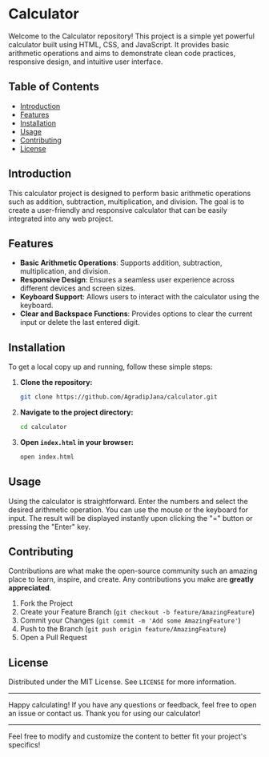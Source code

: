 # Calculator

Welcome to the Calculator repository! This project is a simple yet powerful calculator built using HTML, CSS, and JavaScript. It provides basic arithmetic operations and aims to demonstrate clean code practices, responsive design, and intuitive user interface.

## Table of Contents

- [Introduction](#introduction)
- [Features](#features)
- [Installation](#installation)
- [Usage](#usage)
- [Contributing](#contributing)
- [License](#license)

## Introduction

This calculator project is designed to perform basic arithmetic operations such as addition, subtraction, multiplication, and division. The goal is to create a user-friendly and responsive calculator that can be easily integrated into any web project.

## Features

- **Basic Arithmetic Operations**: Supports addition, subtraction, multiplication, and division.
- **Responsive Design**: Ensures a seamless user experience across different devices and screen sizes.
- **Keyboard Support**: Allows users to interact with the calculator using the keyboard.
- **Clear and Backspace Functions**: Provides options to clear the current input or delete the last entered digit.

## Installation

To get a local copy up and running, follow these simple steps:

1. **Clone the repository:**
   ```sh
   git clone https://github.com/AgradipJana/calculator.git
   ```
2. **Navigate to the project directory:**
   ```sh
   cd calculator
   ```
3. **Open `index.html` in your browser:**
   ```sh
   open index.html
   ```

## Usage

Using the calculator is straightforward. Enter the numbers and select the desired arithmetic operation. You can use the mouse or the keyboard for input. The result will be displayed instantly upon clicking the "=" button or pressing the "Enter" key.

## Contributing

Contributions are what make the open-source community such an amazing place to learn, inspire, and create. Any contributions you make are **greatly appreciated**.

1. Fork the Project
2. Create your Feature Branch (`git checkout -b feature/AmazingFeature`)
3. Commit your Changes (`git commit -m 'Add some AmazingFeature'`)
4. Push to the Branch (`git push origin feature/AmazingFeature`)
5. Open a Pull Request

## License

Distributed under the MIT License. See `LICENSE` for more information.

---

Happy calculating! If you have any questions or feedback, feel free to open an issue or contact us. Thank you for using our calculator!

---

Feel free to modify and customize the content to better fit your project's specifics!
